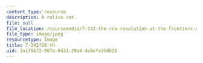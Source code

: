 ```yaml
---
content_type: resource
description: A calico cat.
file: null
file_location: /coursemedia/7-342-the-rna-revolution-at-the-frontiers-of-cell-biology-and-molecular-medicine-fall-2016/3a1f8672987e843128a44e9efe358b26_7-342f16-th.jpg
file_type: image/jpeg
resourcetype: Image
title: 7-342f16-th
uid: 3a1f8672-987e-8431-28a4-4e9efe358b26
---
```

